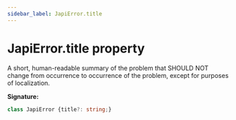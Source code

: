```yaml
---
sidebar_label: JapiError.title
---
```

# JapiError.title property

A short, human-readable summary of the problem that SHOULD NOT change from occurrence to occurrence of the problem, except for purposes of localization.

**Signature:**

```typescript
class JapiError {title?: string;}
```
